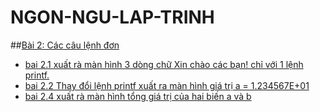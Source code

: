 # NGON-NGU-LAP-TRINH
##[Bài 2: Các câu lệnh đơn](https://hoctructuyencntt.github.io/NNLT/Bai02.html)
- [ bai 2.1 xuất rà màn hình 3 dòng chữ Xin chào các bạn! chỉ với 1 lệnh printf.](https://www.jdoodle.com/embed/v0/5u8m)
- [ bai 2.2 Thay đổi lệnh printf xuất ra màn hình giá trị a = 1.234567E+01](https://www.jdoodle.com/embed/v0/5u8q)
- [ bai 2.4 xuất rà màn hình tổng giá trị của hai biến a và b](https://www.jdoodle.com/embed/v0/5v8e)

